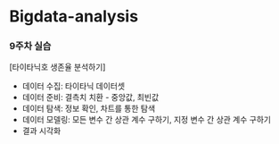 # Bigdata-analysis

### 9주차 실습
[타이타닉호 생존율 분석하기]
- 데이터 수집: 타이타닉 데이터셋
- 데이터 준비: 결측치 치환 - 중앙값, 최빈값
- 데이터 탐색: 정보 확인, 차트를 통한 탐색
- 데이터 모델링: 모든 변수 간 상관 계수 구하기, 지정 변수 간 상관 계수 구하기
- 결과 시각화
